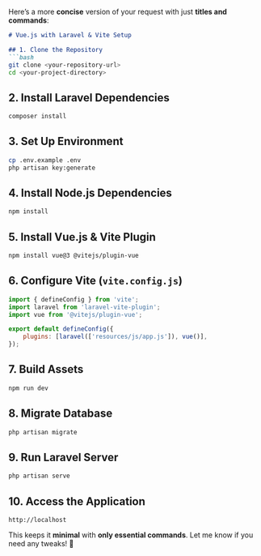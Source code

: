 Here’s a more **concise** version of your request with just **titles and commands**:  

```md
# Vue.js with Laravel & Vite Setup

## 1. Clone the Repository
```bash
git clone <your-repository-url>
cd <your-project-directory>
```

## 2. Install Laravel Dependencies
```bash
composer install
```

## 3. Set Up Environment
```bash
cp .env.example .env
php artisan key:generate
```

## 4. Install Node.js Dependencies
```bash
npm install
```

## 5. Install Vue.js & Vite Plugin
```bash
npm install vue@3 @vitejs/plugin-vue
```
## 6. Configure Vite (`vite.config.js`)
```js
import { defineConfig } from 'vite';
import laravel from 'laravel-vite-plugin';
import vue from '@vitejs/plugin-vue';

export default defineConfig({
    plugins: [laravel(['resources/js/app.js']), vue()],
});
```

## 7. Build Assets
```bash
npm run dev
```

## 8. Migrate Database
```bash
php artisan migrate
```

## 9. Run Laravel Server
```bash
php artisan serve
```

## 10. Access the Application
```
http://localhost
```

This keeps it **minimal** with **only essential commands**. Let me know if you need any tweaks! 🚀